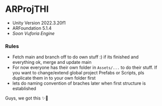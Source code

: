 # ARProjTHI
 
- Unity Version 2022.3.20f1
- ARFoundation 5.1.4
- *Soon Vuforia Engine*

### Rules
- Fetch main and branch off to do own stuff :) if its finished and everything ok, merge and update main
- For now everyone has their own folder in `Assets/...` to do their stuff. If you want to change/extend global project Prefabs or Scripts, pls duplicate them in to your own folder first
- lets do naming convention of braches later when first structure is established

Guys, we got this ✨💪
